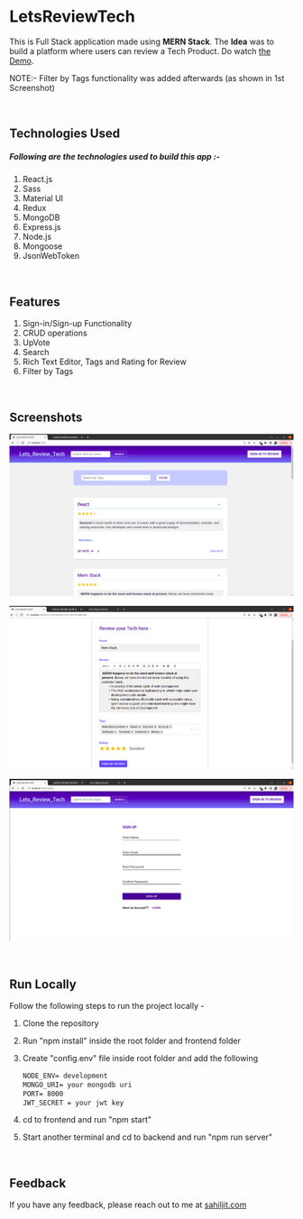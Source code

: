 
# LetsReviewTech

This is Full Stack  application made using **MERN Stack**. The **Idea** was to build a platform where users can review a Tech Product. Do watch [the Demo](https://www.youtube.com/watch?v=dNBVHuGEX3g).

NOTE:- Filter by Tags functionality was added afterwards (as shown in 1st Screenshot)

<br/>


## Technologies Used

##### Following are the technologies used to build this app :-
    
1. React.js
2. Sass
3. Material UI 
4. Redux 
5. MongoDB
6. Express.js
7. Node.js
8. Mongoose
9. JsonWebToken

<br/>


## Features

1. Sign-in/Sign-up Functionality
2. CRUD operations
3. UpVote 
4. Search
5. Rich Text Editor, Tags and Rating for Review 
6. Filter by Tags

<br/>


## Screenshots

![App Screenshot](/screenshots/ss-4.png)
<br/>

![App Screenshot](/screenshots/ss-2.png)
<br/>

![App Screenshot](/screenshots/ss-3.png)
<br/>



<br/>

## Run Locally

Follow the following steps to run the project locally -

1. Clone the repository
2. Run "npm install" inside the root folder and frontend folder
3. Create "config.env" file inside root  folder and add  the following
    ```
    NODE_ENV= development
    MONGO_URI= your mongodb uri
    PORT= 8000
    JWT_SECRET = your jwt key
    ```

5. cd to frontend and run "npm start"
6. Start another terminal and cd to backend and run "npm run server"


<br/>




## Feedback

If you have any feedback, please reach out to me at [sahiljit.com](https://www.sahiljit.com)



